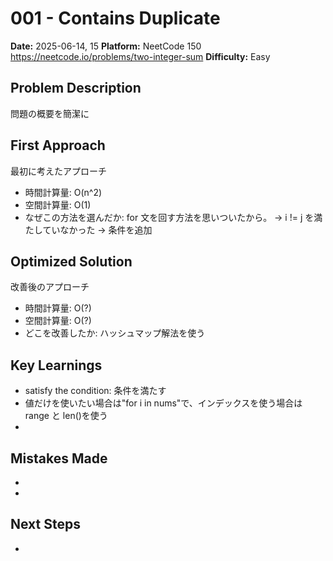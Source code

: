 # 001 - Contains Duplicate

**Date:** 2025-06-14, 15
**Platform:** NeetCode 150 https://neetcode.io/problems/two-integer-sum
**Difficulty:** Easy

## Problem Description

問題の概要を簡潔に

## First Approach

最初に考えたアプローチ

- 時間計算量: O(n^2)
- 空間計算量: O(1)
- なぜこの方法を選んだか: for 文を回す方法を思いついたから。
  → i != j を満たしていなかった
  → 条件を追加

## Optimized Solution

改善後のアプローチ

- 時間計算量: O(?)
- 空間計算量: O(?)
- どこを改善したか: ハッシュマップ解法を使う

## Key Learnings

- satisfy the condition: 条件を満たす
- 値だけを使いたい場合は"for i in nums"で、インデックスを使う場合は range と len()を使う
-

## Mistakes Made

-
-

## Next Steps

-
